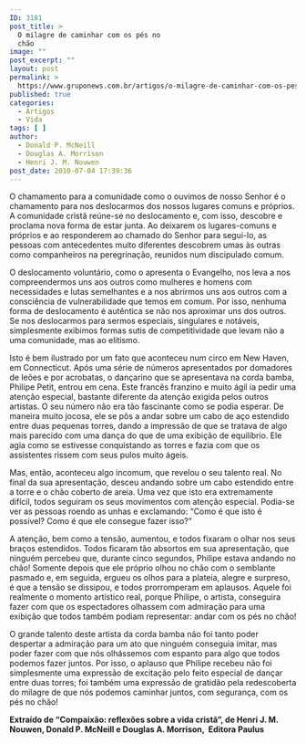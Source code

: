 ```yaml
---
ID: 3181
post_title: >
  O milagre de caminhar com os pés no
  chão
image: ""
post_excerpt: ""
layout: post
permalink: >
  https://www.gruponews.com.br/artigos/o-milagre-de-caminhar-com-os-pes-no-chao
published: true
categories:
  - Artigos
  - Vida
tags: [ ]
author:
  - Donald P. McNeill
  - Douglas A. Morrison
  - Henri J. M. Nouwen
post_date: 2010-07-04 17:39:36
---
```

O chamamento para a comunidade como o ouvimos de nosso Senhor é o chamamento para nos deslocarmos dos nossos lugares comuns e próprios. A comunidade cristã reúne-se no deslocamento e, com isso, descobre e proclama nova forma de estar junta. Ao deixarem os lugares-comuns e próprios e ao responderem ao chamado do Senhor para segui-lo, as pessoas com antecedentes muito diferentes descobrem umas às outras como companheiros na peregrinação, reunidos num discipulado comum.

O deslocamento voluntário, como o apresenta o Evangelho, nos leva a nos compreendermos uns aos outros como mulheres e homens com necessidades e lutas semelhantes e a nos abrirmos uns aos outros com a consciência de vulnerabilidade que temos em comum. Por isso, nenhuma forma de deslocamento é autêntica se não nos aproximar uns dos outros. Se nos deslocarmos para sermos especiais, singulares e notáveis, simplesmente exibimos formas sutis de competitividade que levam não a uma comunidade, mas ao elitismo.

Isto é bem ilustrado por um fato que aconteceu num circo em New Haven, em Connecticut. Após uma série de números apresentados por domadores de leões e por acrobatas, o dançarino que se apresentava na corda bamba, Philipe Petit, entrou em cena. Este francês franzino e muito ágil ia pedir uma atenção especial, bastante diferente da atenção exigida pelos outros artistas. O seu número não era tão fascinante como se podia esperar. De maneira muito jocosa, ele se pôs a andar sobre um cabo de aço estendido entre duas pequenas torres, dando a impressão de que se tratava de algo mais parecido com uma dança do que de uma exibição de equilíbrio. Ele agia como se estivesse conquistando as torres e fazia com que os assistentes rissem com seus pulos muito ágeis.

Mas, então, aconteceu algo incomum, que revelou o seu talento real. No final da sua apresentação, desceu andando sobre um cabo estendido entre a torre e o chão coberto de areia. Uma vez que isto era extremamente difícil, todos seguiram os seus movimentos com atenção especial. Podia-se ver as pessoas roendo as unhas e exclamando: “Como é que isto é possível? Como é que ele consegue fazer isso?”

A atenção, bem como a tensão, aumentou, e todos fixaram o olhar nos seus braços estendidos. Todos ficaram tão absortos em sua apresentação, que ninguém percebeu que, durante cinco segundos, Philipe estava andando no chão! Somente depois que ele próprio olhou no chão com o semblante pasmado e, em seguida, ergueu os olhos para a plateia, alegre e surpreso, é que a tensão se dissipou, e todos prorromperam em aplausos. Aquele foi realmente o momento artístico real, porque Philipe, o artista, conseguira fazer com que os espectadores olhassem com admiração para uma exibição que todos também podiam representar: andar com os pés no chão!

O grande talento deste artista da corda bamba não foi tanto poder despertar a admiração para um ato que ninguém conseguia imitar, mas poder fazer com que nós olhássemos com espanto para algo que todos podemos fazer juntos. Por isso, o aplauso que Philipe recebeu não foi simplesmente uma expressão de excitação pelo feito especial de dançar entre duas torres; foi também uma expressão de gratidão pela redescoberta do milagre de que nós podemos caminhar juntos, com segurança, com os pés no chão!

<b>Extraído de “Compaixão: reflexões sobre a vida cristã”, de Henri J. M. Nouwen, Donald P. McNeill e Douglas A. Morrison,  Editora Paulus </b>